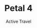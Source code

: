 ---
layout: petal
title: Petal 4
subtitle: Active Travel 
tagline: Reduce work-related travel by clergy in fossil-fuelled transport
has_children: true
has_toc: true
graphic: ./graphics/petals/Active-Travel-160x160.png
nav_order: 5
---